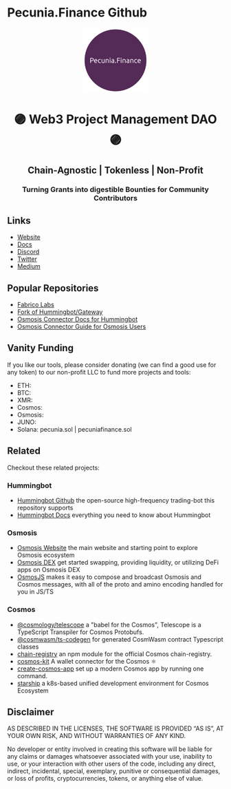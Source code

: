 # Pecunia.Finance Github

<p align="center">
  <a href="https://github.com/pecuniafinance">
    <img width="150" src="https://github.com/pecuniafinance/.github/blob/main/profile/Logo_Dark.png">
  </a>
</p>
<p align="center" width="100%">
  <h1 align="center">🟣 Web3 Project Management DAO 🟣</h1>
  <h2 align="center">Chain-Agnostic | Tokenless | Non-Profit</h2>
  <h3 align="center">Turning Grants into digestible Bounties for Community Contributors</h3>
</p>

## Links

- [Website](https://pecuniafinance.com)
- [Docs](https://docs.pecuniafinance.com)
- [Discord](https://discord.gg/xV9urV3rHx)
- [Twitter](https://twitter.com/PecuniaFinance)
- [Medium](https://medium.com/@pecuniafinancedao/)

## Popular Repositories

- [Fabrico Labs](https://github.com/pecuniafinance/fabrico-labs)
- [Fork of Hummingbot/Gateway](https://github.com/pecuniafinance/gateway/tree/development)
- [Osmosis Connector Docs for Hummingbot](https://github.com/pecuniafinance/hummingbot-site/tree/doc/osmosis)
- [Osmosis Connector Guide for Osmosis Users](https://github.com/pecuniafinance/osmosis-hummingbot-guide-app)

## Vanity Funding

If you like our tools, please consider donating (we can find a good use for any token) to our non-profit LLC to fund more projects and tools:

- ETH:
- BTC:
- XMR:
- Cosmos:
- Osmosis:
- JUNO:
- Solana: pecunia.sol | pecuniafinance.sol

## Related

Checkout these related projects:

### Hummingbot

- [Hummingbot Github](https://github.com/hummingbot) the open-source high-frequency trading-bot this repository supports
- [Hummingbot Docs](https://docs.hummingbot.org) everything you need to know about Hummingbot

### Osmosis

- [Osmosis Website](https://osmosis.zone) the main website and starting point to explore Osmosis ecosystem
- [Osmosis DEX](https://app.osmosis.zone) get started swapping, providing liquidity, or utilizing DeFi apps on Osmosis DEX
- [OsmosJS](https://github.com/osmosis-labs/osmojs) makes it easy to compose and broadcast Osmosis and Cosmos messages, with all of the proto and amino encoding handled for you in JS/TS

### Cosmos

- [@cosmology/telescope](https://github.com/cosmology-tech/telescope) a "babel for the Cosmos", Telescope is a TypeScript Transpiler for Cosmos Protobufs.
- [@cosmwasm/ts-codegen](https://github.com/CosmWasm/ts-codegen) for generated CosmWasm contract Typescript classes
- [chain-registry](https://github.com/cosmology-tech/chain-registry) an npm module for the official Cosmos chain-registry.
- [cosmos-kit](https://github.com/cosmology-tech/cosmos-kit) A wallet connector for the Cosmos ⚛️
- [create-cosmos-app](https://github.com/cosmology-tech/create-cosmos-app) set up a modern Cosmos app by running one command.
- [starship](https://github.com/cosmology-tech/starship) a k8s-based unified development environment for Cosmos Ecosystem

## Disclaimer

AS DESCRIBED IN THE LICENSES, THE SOFTWARE IS PROVIDED “AS IS”, AT YOUR OWN RISK, AND WITHOUT WARRANTIES OF ANY KIND.

No developer or entity involved in creating this software will be liable for any claims or damages whatsoever associated with your use, inability to use, or your interaction with other users of the code, including any direct, indirect, incidental, special, exemplary, punitive or consequential damages, or loss of profits, cryptocurrencies, tokens, or anything else of value.
